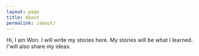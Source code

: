 ```yaml
---
layout: page
title: About
permalink: /about/
---
```


Hi, I am Won. I will write my stories here.
My stories will be what I learned.
I'will also share my ideas.
